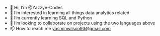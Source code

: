 - 👋 Hi, I’m @Yazzye-Codes
- 👀 I’m interested in learning all things data analytics related
- 🌱 I’m currently learning SQL and Python
- 💞️ I’m looking to collaborate on projects using the two languages above
- 📫 How to reach me yasminwilson93@gmail.com

<!---
Yazzye-Codes/Yazzye-Codes is a ✨ special ✨ repository because its `README.md` (this file) appears on your GitHub profile.
You can click the Preview link to take a look at your changes.
--->

